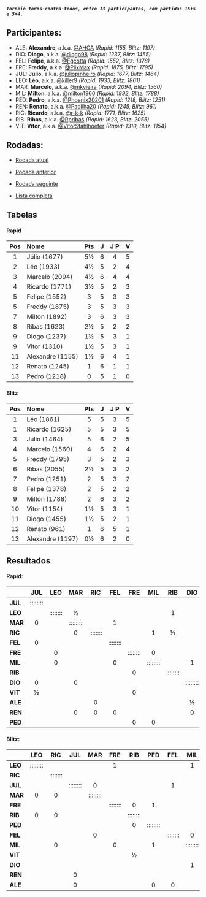 ***`Torneio todos-contra-todos, entre 13 participantes, com partidas 15+5 e 5+4.`***

## Participantes:

* ALE: **Alexandre**, a.k.a. [@AHCA](https://www.lichess.org/@/AHCA) *(Rapid: 1155, Blitz: 1197)*
* DIO: **Diogo**, a.k.a. [@diogo98](https://www.lichess.org/@/diogo98) *(Rapid: 1237, Blitz: 1455)*
* FEL: **Felipe**, a.k.a. [@Fgcotta](https://www.lichess.org/@/Fgcotta) *(Rapid: 1552, Blitz: 1378)*
* FRE: **Freddy**, a.k.a. [@PlixMax](https://www.lichess.org/@/PlixMax) *(Rapid: 1875, Blitz: 1795)*
* JUL: **Júlio**, a.k.a. [@juliopinheiro](https://www.lichess.org/@/juliopinheiro) *(Rapid: 1677, Blitz: 1464)*
* LEO: **Léo**, a.k.a. [@killer9](https://www.lichess.org/@/killer9) *(Rapid: 1933, Blitz: 1861)*
* MAR: **Marcelo**, a.k.a. [@mkvieira](https://www.lichess.org/@/mkvieira) *(Rapid: 2094, Blitz: 1560)*
* MIL: **Milton**, a.k.a. [@milton1960](https://www.lichess.org/@/milton1960) *(Rapid: 1892, Blitz: 1788)*
* PED: **Pedro**, a.k.a. [@Phoenix20201](https://www.lichess.org/@/Phoenix20201) *(Rapid: 1218, Blitz: 1251)*
* REN: **Renato**, a.k.a. [@Padilha20](https://www.lichess.org/@/Padilha20) *(Rapid: 1245, Blitz: 961)*
* RIC: **Ricardo**, a.k.a. [@r-k-k](https://www.lichess.org/@/r-k-k) *(Rapid: 1771, Blitz: 1625)*
* RIB: **Ribas**, a.k.a. [@Rpribas](https://www.lichess.org/@/Rpribas) *(Rapid: 1623, Blitz: 2055)*
* VIT: **Vitor**, a.k.a. [@VitorStahlhoefer](https://www.lichess.org/@/VitorStahlhoefer) *(Rapid: 1310, Blitz: 1154)*

## Rodadas:

* [Rodada atual](https://grupo-de-xadrez.github.io/rodadas/6)

* [Rodada anterior](https://grupo-de-xadrez.github.io/rodadas/5)

* [Rodada seguinte](https://grupo-de-xadrez.github.io/rodadas/7)

* [Lista completa](https://grupo-de-xadrez.github.io/rodadas)

## Tabelas

#### Rapid

| Pos | Nome | Pts | J | J P | V |
| :---: | :--- | :---: | :---: | :---: | :---: |
| 1 | Júlio (1677) | 5½ | 6 | 4 | 5 |
| 2 | Léo (1933) | 4½ | 5 | 2 | 4 |
| 3 | Marcelo (2094) | 4½ | 6 | 4 | 4 |
| 4 | Ricardo (1771) | 3½ | 5 | 2 | 3 |
| 5 | Felipe (1552) | 3 | 5 | 3 | 3 |
| 5 | Freddy (1875) | 3 | 5 | 3 | 3 |
| 7 | Milton (1892) | 3 | 6 | 3 | 3 |
| 8 | Ribas (1623) | 2½ | 5 | 2 | 2 |
| 9 | Diogo (1237) | 1½ | 5 | 3 | 1 |
| 9 | Vitor (1310) | 1½ | 5 | 3 | 1 |
| 11 | Alexandre (1155) | 1½ | 6 | 4 | 1 |
| 12 | Renato (1245) | 1 | 6 | 1 | 1 |
| 13 | Pedro (1218) | 0 | 5 | 1 | 0 |

#### Blitz

| Pos | Nome | Pts | J | J P | V |
| :---: | :--- | :---: | :---: | :---: | :---: |
| 1 | Léo (1861) | 5 | 5 | 3 | 5 |
| 1 | Ricardo (1625) | 5 | 5 | 3 | 5 |
| 3 | Júlio (1464) | 5 | 6 | 2 | 5 |
| 4 | Marcelo (1560) | 4 | 6 | 2 | 4 |
| 5 | Freddy (1795) | 3 | 5 | 2 | 3 |
| 6 | Ribas (2055) | 2½ | 5 | 3 | 2 |
| 7 | Pedro (1251) | 2 | 5 | 3 | 2 |
| 8 | Felipe (1378) | 2 | 5 | 2 | 2 |
| 9 | Milton (1788) | 2 | 6 | 3 | 2 |
| 10 | Vitor (1154) | 1½ | 5 | 3 | 1 |
| 11 | Diogo (1455) | 1½ | 5 | 2 | 1 |
| 12 | Renato (961) | 1 | 6 | 5 | 1 |
| 13 | Alexandre (1197) | 0½ | 6 | 2 | 0 |

## Resultados

#### Rapid:

| | JUL | LEO | MAR | RIC | FEL | FRE | MIL | RIB | DIO | VIT | ALE | REN | PED |
| :--- | :---: | :---: | :---: | :---: | :---: | :---: | :---: | :---: | :---: | :---: | :---: | :---: | :---: |
| **JUL** | :::::::: |  |  |  |  |  |  |  |  |  | 1 | 1 |  |
| **LEO** |  | :::::::: | ½ |  |  |  |  | 1 |  |  |  |  |  |
| **MAR** | 0 |  | :::::::: |  | 1 |  |  |  |  |  |  |  |  |
| **RIC** |  |  | 0 | :::::::: |  |  | 1 | ½ |  |  |  |  |  |
| **FEL** | 0 |  |  |  | :::::::: |  |  |  |  |  | 1 |  |  |
| **FRE** |  | 0 |  |  |  | :::::::: | 0 |  |  |  |  |  |  |
| **MIL** |  | 0 |  |  | 0 |  | :::::::: |  | 1 |  |  |  |  |
| **RIB** |  |  |  |  |  | 0 |  | :::::::: |  | 1 |  |  | 1 |
| **DIO** | 0 |  | 0 |  |  |  |  |  | :::::::: |  |  |  |  |
| **VIT** | ½ |  |  |  |  | 0 |  |  |  | :::::::: |  |  |  |
| **ALE** |  |  |  | 0 |  |  |  |  | ½ |  | :::::::: |  |  |
| **REN** |  |  | 0 | 0 | 0 |  |  |  | 0 |  |  | :::::::: |  |
| **PED** |  |  |  |  |  | 0 | 0 |  |  | 0 | 0 |  | :::::::: |

#### Blitz:

| | LEO | RIC | JUL | MAR | FRE | RIB | PED | FEL | MIL | VIT | DIO | REN | ALE |
| :--- | :---: | :---: | :---: | :---: | :---: | :---: | :---: | :---: | :---: | :---: | :---: | :---: | :---: |
| **LEO** | :::::::: |  |  |  | 1 |  |  |  | 1 |  |  |  |  |
| **RIC** |  | :::::::: |  |  |  |  |  |  |  |  |  | 1 | 1 |
| **JUL** |  |  | :::::::: | 0 |  |  |  | 1 |  | 1 | 1 |  |  |
| **MAR** | 0 | 0 |  | :::::::: |  |  |  |  |  |  | 1 | 1 |  |
| **FRE** |  |  |  |  | :::::::: | 0 | 1 |  |  | 1 |  |  |  |
| **RIB** | 0 | 0 |  |  |  | :::::::: |  |  |  |  |  |  |  |
| **PED** |  |  |  |  |  | 0 | :::::::: |  |  |  |  |  |  |
| **FEL** |  |  |  | 0 |  |  |  | :::::::: | 0 |  |  | 1 |  |
| **MIL** |  | 0 |  |  | 0 |  | 1 |  | :::::::: |  |  |  |  |
| **VIT** |  |  |  |  |  | ½ |  |  |  | :::::::: |  |  |  |
| **DIO** |  |  |  |  |  |  |  |  | 1 |  | :::::::: | 0 | ½ |
| **REN** |  |  | 0 |  |  |  |  |  |  |  |  | :::::::: |  |
| **ALE** |  |  | 0 |  |  |  | 0 | 0 |  |  |  |  | :::::::: |

